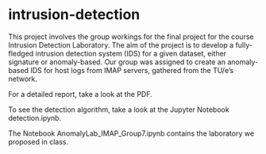# intrusion-detection

This project involves the group workings for the final project for the course Intrusion Detection Laboratory. The aim of the project is to develop a fully-fledged intrusion detection system (IDS) for a given dataset, either signature or anomaly-based. Our group was assigned to create an anomaly-based IDS for host logs from IMAP servers, gathered from the TU/e’s network.

For a detailed report, take a look at the PDF.

To see the detection algorithm, take a look at the Jupyter Notebook detection.ipynb.

The Notebook AnomalyLab_IMAP_Group7.ipynb contains the laboratory we proposed in class.